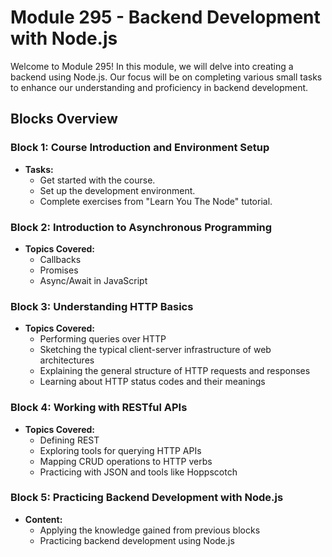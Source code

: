 # Module 295 - Backend Development with Node.js

Welcome to Module 295! In this module, we will delve into creating a backend using Node.js. Our focus will be on completing various small tasks to enhance our understanding and proficiency in backend development.

## Blocks Overview

### Block 1: Course Introduction and Environment Setup
- **Tasks:** 
  - Get started with the course.
  - Set up the development environment.
  - Complete exercises from "Learn You The Node" tutorial.

### Block 2: Introduction to Asynchronous Programming
- **Topics Covered:**
  - Callbacks
  - Promises
  - Async/Await in JavaScript

### Block 3: Understanding HTTP Basics
- **Topics Covered:**
  - Performing queries over HTTP
  - Sketching the typical client-server infrastructure of web architectures
  - Explaining the general structure of HTTP requests and responses
  - Learning about HTTP status codes and their meanings

### Block 4: Working with RESTful APIs
- **Topics Covered:**
  - Defining REST
  - Exploring tools for querying HTTP APIs
  - Mapping CRUD operations to HTTP verbs
  - Practicing with JSON and tools like Hoppscotch

### Block 5: Practicing Backend Development with Node.js
- **Content:**
  - Applying the knowledge gained from previous blocks
  - Practicing backend development using Node.js
